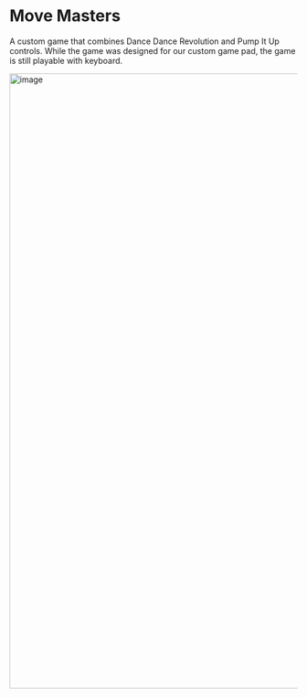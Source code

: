 # Move Masters
A custom game that combines Dance Dance Revolution and Pump It Up controls. While the game was designed for our custom game pad, the game is still playable with keyboard.

<img width="1454" height="1077" alt="image" src="https://github.com/user-attachments/assets/8ae0dfc5-d258-4e29-87ef-0ac37953401b" />
